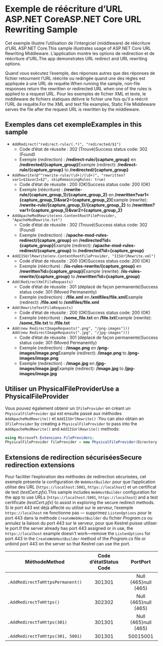 # <a name="aspnet-core-url-rewriting-sample"></a><span data-ttu-id="5b2b8-101">Exemple de réécriture d’URL ASP.NET Core</span><span class="sxs-lookup"><span data-stu-id="5b2b8-101">ASP.NET Core URL Rewriting Sample</span></span>

<span data-ttu-id="5b2b8-102">Cet exemple illustre l’utilisation de l’intergiciel (middleware) de réécriture d’URL ASP.NET Core.</span><span class="sxs-lookup"><span data-stu-id="5b2b8-102">This sample illustrates usage of ASP.NET Core URL Rewriting Middleware.</span></span> <span data-ttu-id="5b2b8-103">L’application montre les options de redirection et de réécriture d’URL.</span><span class="sxs-lookup"><span data-stu-id="5b2b8-103">The app demonstrates URL redirect and URL rewriting options.</span></span>

<span data-ttu-id="5b2b8-104">Quand vous exécutez l’exemple, des réponses autres que des réponses de fichier retournent l’URL réécrite ou redirigée quand une des règles est appliquée à une URL de requête.</span><span class="sxs-lookup"><span data-stu-id="5b2b8-104">When running the sample, non-file responses return the rewritten or redirected URL when one of the rules is applied to a request URL.</span></span> <span data-ttu-id="5b2b8-105">Pour les exemples de fichier XML et texte, le middleware de fichiers statiques délivre le fichier une fois qu’il a réécrit l’URL de requête.</span><span class="sxs-lookup"><span data-stu-id="5b2b8-105">For the XML and text file examples, Static File Middleware serves the file after the request URL is rewritten by the middleware.</span></span>

## <a name="examples-in-this-sample"></a><span data-ttu-id="5b2b8-106">Exemples dans cet exemple</span><span class="sxs-lookup"><span data-stu-id="5b2b8-106">Examples in this sample</span></span>

* `AddRedirect("redirect-rule/(.*)", "redirected/$1")`
  - <span data-ttu-id="5b2b8-107">Code d’état de réussite : 302 (Trouvé)</span><span class="sxs-lookup"><span data-stu-id="5b2b8-107">Success status code: 302 (Found)</span></span>
  - <span data-ttu-id="5b2b8-108">Exemple (redirection) : **/redirect-rule/{capture_group}** en **/redirected/{capture_group}**</span><span class="sxs-lookup"><span data-stu-id="5b2b8-108">Example (redirect): **/redirect-rule/{capture_group}** to **/redirected/{capture_group}**</span></span>
* `AddRewrite(@"^rewrite-rule/(\d+)/(\d+)", "rewritten?var1=$1&var2=$2", skipRemainingRules: true)`
  - <span data-ttu-id="5b2b8-109">Code d’état de réussite : 200 (OK)</span><span class="sxs-lookup"><span data-stu-id="5b2b8-109">Success status code: 200 (OK)</span></span>
  - <span data-ttu-id="5b2b8-110">Exemple (réécriture) : **/rewrite-rule/{capture_group_1}/{capture_group_2}** en **/rewritten?var1={capture_group_1}&var2={capture_group_2}**</span><span class="sxs-lookup"><span data-stu-id="5b2b8-110">Example (rewrite): **/rewrite-rule/{capture_group_1}/{capture_group_2}** to **/rewritten?var1={capture_group_1}&var2={capture_group_2}**</span></span>
* `AddApacheModRewrite(env.ContentRootFileProvider, "ApacheModRewrite.txt")`
  - <span data-ttu-id="5b2b8-111">Code d’état de réussite : 302 (Trouvé)</span><span class="sxs-lookup"><span data-stu-id="5b2b8-111">Success status code: 302 (Found)</span></span>
  - <span data-ttu-id="5b2b8-112">Exemple (redirection) : **/apache-mod-rules-redirect/{capture_group}** en **/redirected?id={capture_group}**</span><span class="sxs-lookup"><span data-stu-id="5b2b8-112">Example (redirect): **/apache-mod-rules-redirect/{capture_group}** to **/redirected?id={capture_group}**</span></span>
* `AddIISUrlRewrite(env.ContentRootFileProvider, "IISUrlRewrite.xml")`
  - <span data-ttu-id="5b2b8-113">Code d’état de réussite : 200 (OK)</span><span class="sxs-lookup"><span data-stu-id="5b2b8-113">Success status code: 200 (OK)</span></span>
  - <span data-ttu-id="5b2b8-114">Exemple (réécriture) : **/iis-rules-rewrite/{capture_group}** en **/rewritten?id={capture_group}**</span><span class="sxs-lookup"><span data-stu-id="5b2b8-114">Example (rewrite): **/iis-rules-rewrite/{capture_group}** to **/rewritten?id={capture_group}**</span></span>
* `Add(RedirectXmlFileRequests)`
  - <span data-ttu-id="5b2b8-115">Code d’état de réussite : 301 (déplacé de façon permanente)</span><span class="sxs-lookup"><span data-stu-id="5b2b8-115">Success status code: 301 (Moved Permanently)</span></span>
  - <span data-ttu-id="5b2b8-116">Exemple (redirection) : **/file.xml** en **/xmlfiles/file.xml**</span><span class="sxs-lookup"><span data-stu-id="5b2b8-116">Example (redirect): **/file.xml** to **/xmlfiles/file.xml**</span></span>
* `Add(RewriteTextFileRequests)`
  - <span data-ttu-id="5b2b8-117">Code d’état de réussite : 200 (OK)</span><span class="sxs-lookup"><span data-stu-id="5b2b8-117">Success status code: 200 (OK)</span></span>
  - <span data-ttu-id="5b2b8-118">Exemple (réécriture) : **/some_file.txt** en **/file.txt**</span><span class="sxs-lookup"><span data-stu-id="5b2b8-118">Example (rewrite): **/some_file.txt** to **/file.txt**</span></span>
* `Add(new RedirectImageRequests(".png", "/png-images")))`<br>`Add(new RedirectImageRequests(".jpg", "/jpg-images")))`
  - <span data-ttu-id="5b2b8-119">Code d’état de réussite : 301 (déplacé de façon permanente)</span><span class="sxs-lookup"><span data-stu-id="5b2b8-119">Success status code: 301 (Moved Permanently)</span></span>
  - <span data-ttu-id="5b2b8-120">Exemple (redirection) : **/image.png** en **/png-images/image.png**</span><span class="sxs-lookup"><span data-stu-id="5b2b8-120">Example (redirect): **/image.png** to **/png-images/image.png**</span></span>
  - <span data-ttu-id="5b2b8-121">Exemple (redirection) : **/image.jpg** en **/jpg-images/image.jpg**</span><span class="sxs-lookup"><span data-stu-id="5b2b8-121">Example (redirect): **/image.jpg** to **/jpg-images/image.jpg**</span></span>

## <a name="use-a-physicalfileprovider"></a><span data-ttu-id="5b2b8-122">Utiliser un PhysicalFileProvider</span><span class="sxs-lookup"><span data-stu-id="5b2b8-122">Use a PhysicalFileProvider</span></span>

<span data-ttu-id="5b2b8-123">Vous pouvez également obtenir un `IFileProvider` en créant un `PhysicalFileProvider` qui est ensuite passé aux méthodes `AddApacheModRewrite()` et `AddIISUrlRewrite()` :</span><span class="sxs-lookup"><span data-stu-id="5b2b8-123">You can also obtain an `IFileProvider` by creating a `PhysicalFileProvider` to pass into the `AddApacheModRewrite()` and `AddIISUrlRewrite()` methods:</span></span>

```csharp
using Microsoft.Extensions.FileProviders;
PhysicalFileProvider fileProvider = new PhysicalFileProvider(Directory.GetCurrentDirectory());
```

## <a name="secure-redirection-extensions"></a><span data-ttu-id="5b2b8-124">Extensions de redirection sécurisées</span><span class="sxs-lookup"><span data-stu-id="5b2b8-124">Secure redirection extensions</span></span>

<span data-ttu-id="5b2b8-125">Pour faciliter l’exploration des méthodes de redirection sécurisées, cet exemple présente la configuration de `WebHostBuilder` pour que l’application utilise des URL (`https://localhost:5001`, `https://localhost`) et un certificat de test (*testCert.pfx*).</span><span class="sxs-lookup"><span data-stu-id="5b2b8-125">This sample includes `WebHostBuilder` configuration for the app to use URLs (`https://localhost:5001`, `https://localhost`) and a test certificate (*testCert.pfx*) to assist in exploring the secure redirect methods.</span></span> <span data-ttu-id="5b2b8-126">Si le port 443 est déjà affecté ou utilisé sur le serveur, l’exemple `https://localhost` ne fonctionne pas &mdash; supprimez `ListenOptions` pour le port 443 dans la méthode `CreateWebHostBuilder` du fichier *Program.cs* ou annulez la liaison du port 443 sur le serveur, pour que Kestrel puisse utiliser le port.</span><span class="sxs-lookup"><span data-stu-id="5b2b8-126">If the server already has port 443 assigned or in use, the `https://localhost` example doesn't work&mdash;remove the `ListenOptions` for port 443 in the `CreateWebHostBuilder` method of the *Program.cs* file or unbind port 443 on the server so that Kestrel can use the port.</span></span>

| <span data-ttu-id="5b2b8-127">Méthode</span><span class="sxs-lookup"><span data-stu-id="5b2b8-127">Method</span></span>                           | <span data-ttu-id="5b2b8-128">Code d’état</span><span class="sxs-lookup"><span data-stu-id="5b2b8-128">Status Code</span></span> |    <span data-ttu-id="5b2b8-129">Port</span><span class="sxs-lookup"><span data-stu-id="5b2b8-129">Port</span></span>    |
| -------------------------------- | :---------: | :--------: |
| `.AddRedirectToHttpsPermanent()` |     <span data-ttu-id="5b2b8-130">301</span><span class="sxs-lookup"><span data-stu-id="5b2b8-130">301</span></span>     | <span data-ttu-id="5b2b8-131">Null (465)</span><span class="sxs-lookup"><span data-stu-id="5b2b8-131">null (465)</span></span> |
| `.AddRedirectToHttps()`          |     <span data-ttu-id="5b2b8-132">302</span><span class="sxs-lookup"><span data-stu-id="5b2b8-132">302</span></span>     | <span data-ttu-id="5b2b8-133">Null (465)</span><span class="sxs-lookup"><span data-stu-id="5b2b8-133">null (465)</span></span> |
| `.AddRedirectToHttps(301)`       |     <span data-ttu-id="5b2b8-134">301</span><span class="sxs-lookup"><span data-stu-id="5b2b8-134">301</span></span>     | <span data-ttu-id="5b2b8-135">Null (465)</span><span class="sxs-lookup"><span data-stu-id="5b2b8-135">null (465)</span></span> |
| `.AddRedirectToHttps(301, 5001)` |     <span data-ttu-id="5b2b8-136">301</span><span class="sxs-lookup"><span data-stu-id="5b2b8-136">301</span></span>     |    <span data-ttu-id="5b2b8-137">5001</span><span class="sxs-lookup"><span data-stu-id="5b2b8-137">5001</span></span>    |
